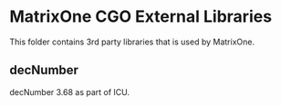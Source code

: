 MatrixOne CGO External Libraries
=====================================
This folder contains 3rd party libraries that is used by MatrixOne.

decNumber
-------------------------------------
decNumber 3.68 as part of ICU.


